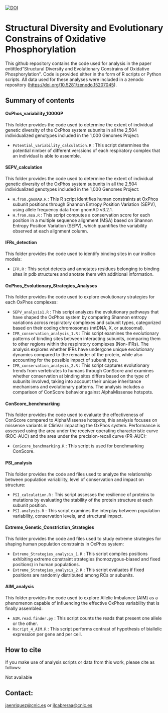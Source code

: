 

[![DOI](https://zenodo.org/badge/DOI/10.5281/zenodo.15207045.svg)](https://doi.org/10.5281/zenodo.15207045)


# Structural Diversity and Evolutionary Constrains of Oxidative Phosphorylation

This github repository contains the code used for analysis in the paper entittled"Structural Diversity and Evolutionary Constrains of Oxidative Phosphorylation". Code is provided either in the form of R scripts or Python scripts. All data used for these analyses were included in a zenodo repository (https://doi.org/10.5281/zenodo.15207045).

## Summary of contents
#### OxPhos_variability_1000GP
This folder provides the code used to determine the extent of individual genetic diversity of the OxPhos system subunits in all the 2,504 individualized genotypes included in the 1,000 Genomes Project:

- `Potential_variability_calculation.R` : This script determines the potential nimber of different verssions of each respiratory complex that an individual is able to assemble.

#### SEPV_calculation
This folder provides the code used to determine the extent of individual genetic diversity of the OxPhos system subunits in all the 2,504 individualized genotypes included in the 1,000 Genomes Project:

- `H.from.gnomAD.R` : This R script identifies human constraints at OxPhos subunit positions through Shannon Entropy Position Variation (SEPV), using allele frequency data from gnomAD v3.2.1.
- `H.from.msa.R` : This script computes a conservation score for each position in a multiple sequence alignment (MSA) based on Shannon Entropy Position Variation (SEPV), which quantifies the variability observed at each alignment column.

#### IFRs_detection
This folder provides the code used to identify binding sites in our insilico models: 

- `IFR.R` : This script detects and annotates residues belonging to binding sites in pdb structures and anotate them with additional information.

#### OxPhos_Evolutionary_Strategies_Analyses
This folder provides the code used to explore evolutionary strategies for each OxPhos complexes: 

- `SEPV_analysis1.R` : This script analyzes the evolutionary pathways that have shaped the OxPhos system by comparing Shannon entropy variations across respiratory complexes and subunit types, categorized based on their coding chromosomes (mtDNA, X, or autosomal).
- `IFR_conservation_analysis_1.R` : This script examines the evolutionary patterns of binding sites between interacting subunits, comparing them to other regions within the respiratory complexes (Non-IFRs). The analysis explores whether IFRs have undergone unique evolutionary dynamics compared to the remainder of the protein, while also accounting for the possible impact of subunit type.
- `IFR_conservation_analysis_2.R` : This script captures evolutionary trends from vertebrates to humans through ConScore and examines whether conservation at binding sites differs based on the type of subunits involved, taking into account their unique inheritance mechanisms and evolutionary patterns. The analysis includes a comparison of ConScore behavior against AlphaMissense hotspots.

#### ConScore_benchmarking
This folder provides the code used to evaluate the effectiveness of ConScore compared to AlphaMissense hotspots, this analysis focuses on missense variants in ClinVar impacting the OxPhos system. Performance is assessed using the area under the receiver operating characteristic curve (ROC-AUC) and the area under the precision-recall curve (PR-AUC): 

- `ConScore_benchmarking.R` : This script is used for benchmarking ConScore.

#### PSI_analysis
This folder provides the code and files used to analyze the relationship between population variability, level of conservation and impact on structure:

- `PSI_calculation.R` : This script assesses the resilience of proteins to mutations by evaluating the stability of the protein structure at each subunit position.
- `PSI.analysis.R` : This script examines the interplay between population variability, conservation levels, and structural impact.

#### Extreme_Genetic_Constriction_Strategies
This folder provides the code and files used to study extreme strategies for shaping human population constraints in OxPhos system:

- `Extreme_Strategies_analysis_1.R` : This script compiles positions exhibiting extreme constraint strategies (homozygous-biased and fixed positions) in human populations.
- `Extreme_Strategies_analysis_2.R` : This script evaluates if fixed positions are randomly distributed among RCs or subunits.

#### AIM_analysis
This folder provides the code used to explore Allelic Imbalance (AIM) as a phenomenon capable of influencing the effective OxPhos variability that is finally assembled:

- `AIM.read.finder.py` : This script counts the reads that present one allele or the other.
- `Rscript_4_AIM.R` : This script performs contrast of hypothesis of biallelic expression per gene and per cell.


## How to cite

If you make use of analysis scripts or data from this work, please cite as follows:

Not available

## Contact: 
jaenriquez@cnic.es or jlcabreraa@cnic.es 
